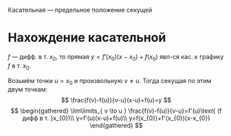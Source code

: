 Касательная — предельное положение секущей

# Нахождение касательной 

$f$ — дифф. в т. $x_{0}$, то прямая $y=f'(x_{0})(x-x_{0})+f(x_{0})$ явл-ся кас. к графику $f$ в т. $x_{0}$.

Возьмём точки $u=x_{0}$ и произвольную $v\ne u$. Тогда секущая по этим двум точкам:
$$
\frac{f(v)-f(u)}{v-u}(x-u)+f(u)=y
$$
$$
\begin{gathered}
\lim\limits_{ v \to u } \frac{f(v)-f(u)}{v-u}=f'(u)\text{ (f дифф в т. }x_{0})\\
y=f'(u)(x-u)+f(u)\\
y=f(x_{0})+f'(x_{0})(x-x_{0})
\end{gathered}
$$
